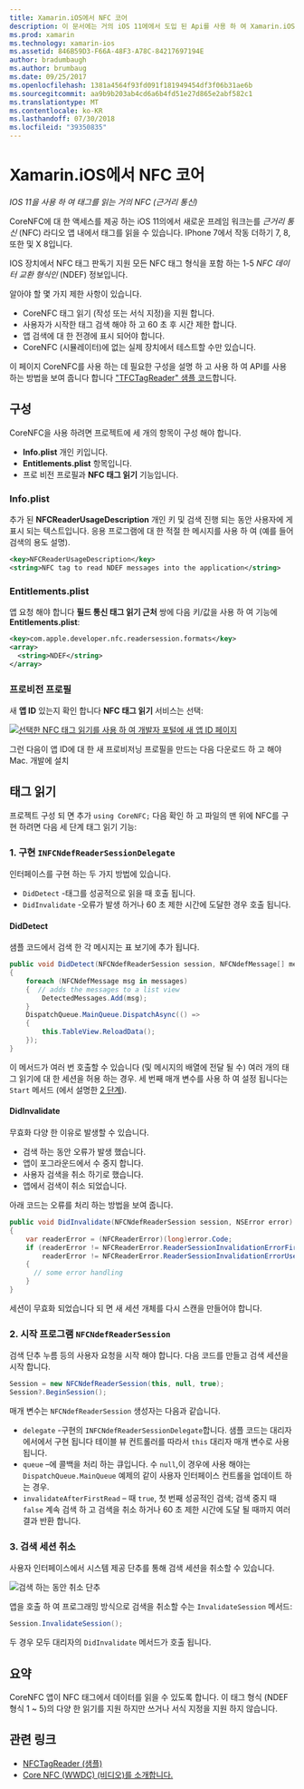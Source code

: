 ```yaml
---
title: Xamarin.iOS에서 NFC 코어
description: 이 문서에는 거의 iOS 11에에서 도입 된 Api를 사용 하 여 Xamarin.iOS에서 필드 통신 태그 읽기 방법을 설명 합니다.
ms.prod: xamarin
ms.technology: xamarin-ios
ms.assetid: 846B59D3-F66A-48F3-A78C-84217697194E
author: bradumbaugh
ms.author: brumbaug
ms.date: 09/25/2017
ms.openlocfilehash: 1381a4564f93fd091f181949454df3f06b31ae6b
ms.sourcegitcommit: aa9b9b203ab4cd6a6b4fd51e27d865e2abf582c1
ms.translationtype: MT
ms.contentlocale: ko-KR
ms.lasthandoff: 07/30/2018
ms.locfileid: "39350835"
---
```

# <a name="core-nfc-in-xamarinios"></a>Xamarin.iOS에서 NFC 코어

_IOS 11을 사용 하 여 태그를 읽는 거의 NFC (근거리 통신)_

CoreNFC에 대 한 액세스를 제공 하는 iOS 11의에서 새로운 프레임 워크는를 _근거리 통신_ (NFC) 라디오 앱 내에서 태그를 읽을 수 있습니다. IPhone 7에서 작동 더하기 7, 8, 또한 및 X 8입니다.

IOS 장치에서 NFC 태그 판독기 지원 모든 NFC 태그 형식을 포함 하는 1-5 _NFC 데이터 교환 형식인_ (NDEF) 정보입니다.

알아야 할 몇 가지 제한 사항이 있습니다.

- CoreNFC 태그 읽기 (작성 또는 서식 지정)을 지원 합니다.
- 사용자가 시작한 태그 검색 해야 하 고 60 초 후 시간 제한 합니다.
- 앱 검색에 대 한 전경에 표시 되어야 합니다.
- CoreNFC (시뮬레이터)에 없는 실제 장치에서 테스트할 수만 있습니다.

이 페이지 CoreNFC를 사용 하는 데 필요한 구성을 설명 하 고 사용 하 여 API를 사용 하는 방법을 보여 줍니다 합니다 ["TFCTagReader" 샘플 코드](https://developer.xamarin.com/samples/monotouch/ios11/NFCTagReader/)합니다.

## <a name="configuration"></a>구성

CoreNFC을 사용 하려면 프로젝트에 세 개의 항목이 구성 해야 합니다.

- **Info.plist** 개인 키입니다.
- **Entitlements.plist** 항목입니다.
- 프로 비전 프로필과 **NFC 태그 읽기** 기능입니다.

### <a name="infoplist"></a>Info.plist

추가 된 **NFCReaderUsageDescription** 개인 키 및 검색 진행 되는 동안 사용자에 게 표시 되는 텍스트입니다. 응용 프로그램에 대 한 적절 한 메시지를 사용 하 여 (예를 들어 검색의 용도 설명).

```xml
<key>NFCReaderUsageDescription</key>
<string>NFC tag to read NDEF messages into the application</string>
```

### <a name="entitlementsplist"></a>Entitlements.plist

앱 요청 해야 합니다 **필드 통신 태그 읽기 근처** 쌍에 다음 키/값을 사용 하 여 기능에 **Entitlements.plist**:

```xml
<key>com.apple.developer.nfc.readersession.formats</key>
<array>
  <string>NDEF</string>
</array>
```

### <a name="provisioning-profile"></a>프로비전 프로필

새 **앱 ID** 있는지 확인 합니다 **NFC 태그 읽기** 서비스는 선택:

[![선택한 NFC 태그 읽기를 사용 하 여 개발자 포털에 새 앱 ID 페이지](corenfc-images/app-services-nfc-sml.png)](corenfc-images/app-services-nfc.png#lightbox)

그런 다음이 앱 ID에 대 한 새 프로비저닝 프로필을 만드는 다음 다운로드 하 고 해야 Mac. 개발에 설치

## <a name="reading-a-tag"></a>태그 읽기

프로젝트 구성 되 면 추가 `using CoreNFC;` 다음 확인 하 고 파일의 맨 위에 NFC를 구현 하려면 다음 세 단계 태그 읽기 기능:

### <a name="1-implement-infcndefreadersessiondelegate"></a>1. 구현 `INFCNdefReaderSessionDelegate`

인터페이스를 구현 하는 두 가지 방법에 있습니다.

- `DidDetect` -태그를 성공적으로 읽을 때 호출 됩니다.
- `DidInvalidate` -오류가 발생 하거나 60 초 제한 시간에 도달한 경우 호출 됩니다.

#### <a name="diddetect"></a>DidDetect

샘플 코드에서 검색 한 각 메시지는 표 보기에 추가 됩니다.

```csharp
public void DidDetect(NFCNdefReaderSession session, NFCNdefMessage[] messages)
{
    foreach (NFCNdefMessage msg in messages)
    {  // adds the messages to a list view
        DetectedMessages.Add(msg);
    }
    DispatchQueue.MainQueue.DispatchAsync(() =>
    {
        this.TableView.ReloadData();
    });
}
```

이 메서드가 여러 번 호출할 수 있습니다 (및 메시지의 배열에 전달 될 수) 여러 개의 태그 읽기에 대 한 세션을 허용 하는 경우. 세 번째 매개 변수를 사용 하 여 설정 됩니다는 `Start` 메서드 (에서 설명한 [2 단계](#step2)).

#### <a name="didinvalidate"></a>DidInvalidate

무효화 다양 한 이유로 발생할 수 있습니다.

- 검색 하는 동안 오류가 발생 했습니다.
- 앱이 포그라운드에서 수 중지 합니다.
- 사용자 검색을 취소 하기로 했습니다.
- 앱에서 검색이 취소 되었습니다.

아래 코드는 오류를 처리 하는 방법을 보여 줍니다.

```csharp
public void DidInvalidate(NFCNdefReaderSession session, NSError error)
{
    var readerError = (NFCReaderError)(long)error.Code;
    if (readerError != NFCReaderError.ReaderSessionInvalidationErrorFirstNDEFTagRead &&
        readerError != NFCReaderError.ReaderSessionInvalidationErrorUserCanceled)
    {
      // some error handling
    }
}
```

세션이 무효화 되었습니다 되 면 새 세션 개체를 다시 스캔을 만들어야 합니다.

<a name="step2" />

### <a name="2-start-an-nfcndefreadersession"></a>2. 시작 프로그램 `NFCNdefReaderSession`

검색 단추 누름 등의 사용자 요청을 시작 해야 합니다.
다음 코드를 만들고 검색 세션을 시작 합니다.

```csharp
Session = new NFCNdefReaderSession(this, null, true);
Session?.BeginSession();
```

매개 변수는 `NFCNdefReaderSession` 생성자는 다음과 같습니다.

- `delegate` -구현의 `INFCNdefReaderSessionDelegate`합니다. 샘플 코드는 대리자에서에서 구현 됩니다 테이블 뷰 컨트롤러를 따라서 `this` 대리자 매개 변수로 사용 됩니다.
- `queue` –에 콜백을 처리 하는 큐입니다. 수 `null`,이 경우에 사용 해야는 `DispatchQueue.MainQueue` 예제의 같이 사용자 인터페이스 컨트롤을 업데이트 하는 경우.
- `invalidateAfterFirstRead` – 때 `true`, 첫 번째 성공적인 검색; 검색 중지 때 `false` 계속 검색 하 고 검색을 취소 하거나 60 초 제한 시간에 도달 될 때까지 여러 결과 반환 합니다.


### <a name="3-cancel-the-scanning-session"></a>3. 검색 세션 취소

사용자 인터페이스에서 시스템 제공 단추를 통해 검색 세션을 취소할 수 있습니다.

![검색 하는 동안 취소 단추](corenfc-images/scan-cancel-sml.png)

앱을 호출 하 여 프로그래밍 방식으로 검색을 취소할 수는 `InvalidateSession` 메서드:

```csharp
Session.InvalidateSession();
```

두 경우 모두 대리자의 `DidInvalidate` 메서드가 호출 됩니다.

## <a name="summary"></a>요약

CoreNFC 앱이 NFC 태그에서 데이터를 읽을 수 있도록 합니다. 이 태그 형식 (NDEF 형식 1 ~ 5)의 다양 한 읽기를 지원 하지만 쓰거나 서식 지정을 지원 하지 않습니다.


## <a name="related-links"></a>관련 링크

- [NFCTagReader (샘플)](https://developer.xamarin.com/samples/monotouch/ios11/NFCTagReader/)
- [Core NFC (WWDC) (비디오)를 소개합니다.](https://developer.apple.com/videos/play/wwdc2017/718/)
